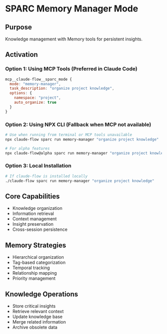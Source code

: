 # SPARC Memory Manager Mode

## Purpose

Knowledge management with Memory tools for persistent insights.

## Activation

### Option 1: Using MCP Tools (Preferred in Claude Code)

```javascript
mcp__claude-flow__sparc_mode {
  mode: "memory-manager",
  task_description: "organize project knowledge",
  options: {
    namespace: "project",
    auto_organize: true
  }
}
```

### Option 2: Using NPX CLI (Fallback when MCP not available)

```bash
# Use when running from terminal or MCP tools unavailable
npx claude-flow sparc run memory-manager "organize project knowledge"

# For alpha features
npx claude-flow@alpha sparc run memory-manager "organize project knowledge"
```

### Option 3: Local Installation

```bash
# If claude-flow is installed locally
./claude-flow sparc run memory-manager "organize project knowledge"
```

## Core Capabilities

- Knowledge organization
- Information retrieval
- Context management
- Insight preservation
- Cross-session persistence

## Memory Strategies

- Hierarchical organization
- Tag-based categorization
- Temporal tracking
- Relationship mapping
- Priority management

## Knowledge Operations

- Store critical insights
- Retrieve relevant context
- Update knowledge base
- Merge related information
- Archive obsolete data
